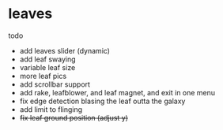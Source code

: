 # leaves
todo
- add leaves slider (dynamic)
- add leaf swaying
- variable leaf size
- more leaf pics
- add scrollbar support
- add rake, leafblower, and leaf magnet, and exit in one menu
- fix edge detection blasing the leaf outta the galaxy
- add limit to flinging
- ~~fix leaf ground position (adjust y)~~
